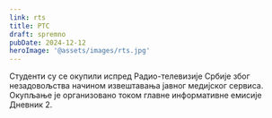 ```yaml
---
link: rts
title: РТС
draft: spremno
pubDate: 2024-12-12
heroImage: '@assets/images/rts.jpg'
---
```

Студенти су се окупили испред Радио-телевизије Србије због незадовољства начином извештавања јавног медијског сервиса. Окупљање је организовано током главне информативне емисије Дневник 2.
